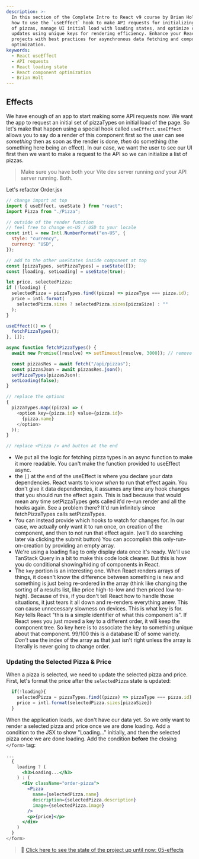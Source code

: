 ```yaml
---
description: >-
  In this section of the Complete Intro to React v9 course by Brian Holt, learn
  how to use the `useEffect` hook to make API requests for initializing a list
  of pizzas, manage UI initial load with loading states, and optimize component
  updates using unique keys for rendering efficiency. Enhance your React
  projects with best practices for asynchronous data fetching and component
  optimization.
keywords:
  - React useEffect
  - API requests
  - React loading state
  - React component optimization
  - Brian Holt
---
```


## Effects

We have enough of an app to start making some API requests now. We want the app to request an initial set of pizzaTypes on initial load of the page. So let's make that happen using a special hook called `useEffect`. `useEffect` allows you to say do a render of this component first so the user can see _something_ then as soon as the render is done, _then_ do something (the something here being an effect). In our case, we want the user to see our UI first then we want to make a request to the API so we can initialize a list of pizzas.

> Make sure you have both your Vite dev server running _and_ your API server running. Both.

Let's refactor Order.jsx

```javascript
// change import at top
import { useEffect, useState } from "react";
import Pizza from "./Pizza";

// outside of the render function
// feel free to change en-US / USD to your locale
const intl = new Intl.NumberFormat("en-US", {
  style: "currency",
  currency: "USD",
});

// add to the other useStates inside component at top
const [pizzaTypes, setPizzaTypes] = useState([]);
const [loading, setLoading] = useState(true);

let price, selectedPizza;
if (!loading) {
  selectedPizza = pizzaTypes.find((pizza) => pizzaType === pizza.id);
  price = intl.format(
    selectedPizza.sizes ? selectedPizza.sizes[pizzaSize] : ""
  );
}

useEffect(() => {
  fetchPizzaTypes();
}, []);

async function fetchPizzaTypes() {
  await new Promise((resolve) => setTimeout(resolve, 3000)); // remove this later, just to show you the loading state

  const pizzasRes = await fetch("/api/pizzas");
  const pizzasJson = await pizzasRes.json();
  setPizzaTypes(pizzasJson);
  setLoading(false);
}

// replace the options
{
  pizzaTypes.map((pizza) => (
    <option key={pizza.id} value={pizza.id}>
      {pizza.name}
    </option>
  ));
}

// replace <Pizza /> and button at the end
```

- We put all the logic for fetching pizza types in an async function to make it more readable. You can't make the function provided to useEffect async.
- the `[]` at the end of the useEffect is where you declare your data dependencies. React wants to know _when_ to run that effect again. You don't give it data dependencies, it assumes any time any hook changes that you should run the effect again. This is bad because that would mean any time setPizzaTypes gets called it'd re-run render and all the hooks again. See a problem there? It'd run infinitely since fetchPizzaTypes calls setPizzaTypes.
- You can instead provide which hooks to watch for changes for. In our case, we actually only want it to run once, on creation of the component, and then to not run that effect again. (we'll do searching later via clicking the submit button) You can accomplish this only-run-on-creation by providing an empty array.
- We're using a loading flag to only display data once it's ready. We'll use TanStack Query in a bit to make this code look cleaner. But this is how you do conditional showing/hiding of components in React.
- The `key` portion is an interesting one. When React renders arrays of things, it doesn't know the difference between something is new and something is just being re-ordered in the array (think like changing the sorting of a results list, like price high-to-low and then priced low-to-high). Because of this, if you don't tell React how to handle those situations, it just tears it all down and re-renders everything anew. This can cause unnecessary slowness on devices. This is what key is for. Key tells React "this is a simple identifier of what this component is". If React sees you just moved a key to a different order, it will keep the component tree. So key here is to associate the key to something unique about that component. 99/100 this is a database ID of some variety. _Don't_ use the index of the array as that just isn't right unless the array is literally is never going to change order.

### Updating the Selected Pizza & Price

When a pizza is selected, we need to update the selected pizza and price. First, let's format the price after the `selectedPizza` state is updated:

```javascript
  if(!loading){
    selectedPizza = pizzaTypes.find((pizza) => pizzaType === pizza.id)
    price = intl.format(selectedPizza.sizes[pizzaSize])
  }
```

When the application loads, we don't have our data yet. So we only want to render a selected pizza and price once we are done loading. Add a condition to the JSX to show "Loading..." initially, and then the selected pizza once we are done loading. Add the condition **before** the closing `</form>` tag:

```jsx
...
  {
    loading ? (
      <h3>Loading...</h3>
    ) : (
      <div className="order-pizza">
        <Pizza
          name={selectedPizza.name}
          description={selectedPizza.description}
          image={selectedPizza.image}
        />
        <p>{price}</p>
      </div>
    )
  }
</form>
```

> 🏁 [Click here to see the state of the project up until now: 05-effects][step]

[step]: https://github.com/btholt/citr-v9-project/tree/master/05-effects
